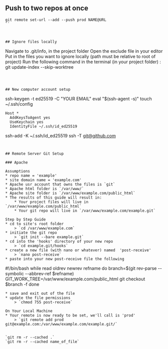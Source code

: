 ## Push to two repos at once

```
git remote set-url --add --push prod NAME@URL
``



## Ignore files locally

```

Navigate to .git/info, in the project folder
Open the exclude file in your editor
Put in the files you want to ignore locally (path must be relative to root of project)
Run the following command in the terminal (in your project folder) : git update-index --skip-worktree <path-names>
```



## New computer account setup
```
ssh-keygen -t ed25519 -C "YOUR EMAIL"
eval "$(ssh-agent -s)"
touch ~/.ssh/config

    Host *
      AddKeysToAgent yes
      UseKeychain yes
      IdentityFile ~/.ssh/id_ed25519

ssh-add -K ~/.ssh/id_ed25519
ssh -T git@github.com
```


## Remote Server Git Setup

### Apache

Assumptions
* repo name = 'example'
* site domain name = 'example.com'
* Apache usr account that owns the files is `git`
* Apache html folder is `/var/www/`
* Apache site folder is `/var/www/example.com/public_html`
* The results of this guide will result in:
    * Your project files will live in `/var/www/example.com/public_html`
    * Your git repo will live in `/var/www/example.com/example.git`

Step by Step Guide
* cd to site's root folder
    > `cd /var/www/example.com`
* initiate the git repo
    > `git init --bare example.git`
* cd into the 'hooks' directory of your new repo
    > `cd example.git/hooks`
* create a new file (with nano or whatever) named  'post-receive'
    > `nano post-receive`
* paste into your new post-receive file the following
```
#!/bin/bash
while read oldrev newrev refname
do
    branch=$(git rev-parse --symbolic --abbrev-ref $refname)
    GIT_WORK_TREE=/var/www/example.com/public_html git checkout $branch -f
done
```
* save and exit out of the file
* update the file permissions 
    > `chmod 755 post-receive`

On Your Local Machine
* Your remote is now ready to be set, we'll call is 'prod'
    > `git remote add prod git@example.com:/var/www/example.com/example.git/`


`git rm -r --cached .` 
`git rm -r --cached name_of_file`

